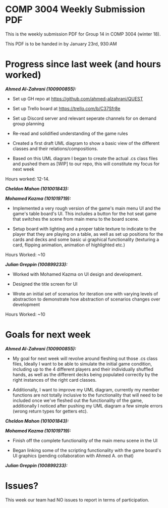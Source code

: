 # COMP 3004 Weekly Submission PDF

This is the weekly submission PDF for Group 14 in COMP 3004 (winter 18).

This PDF is to be handed in by January 23rd, 930:AM

# Progress since last week (and hours worked)

***Ahmed Al-Zahrani (100900855):***
- Set up GH repo at https://github.com/ahmed-alzahrani/QUEST

- Set up Trello board at https://trello.com/b/C37Sfr8e

- Set up Discord server and relevant seperate channels for on demand group planning

- Re-read and solidified understanding of the game rules

- Created a first draft UML diagram to show a basic view of the different classes and their relations/compositions.

- Based on this UML diagram I began to create the actual .cs class files and pushed them as [WIP] to our repo, this will constitute my focus for next week

Hours worked: 12-14.

***Cheldon Mahon (101001843):***

***Mohamed Kazma (101019719):***

- Implemented a very rough version of the game's main menu UI and the game's table board's UI. This includes a button for the hot seat game that switches the scene from main menu to the board scene.

- Setup board with lighting and a proper table texture to indicate to the player that they are playing on a table, as well as set up positions for the cards and decks and some basic ui graphical functionality (texturing a card, flipping animation, animation of highlighted etc.)

Hours Worked: ~10

***Julian Greppin (100899233):***

- Worked with Mohamed Kazma on UI design and development.

- Designed the title screen for UI

- Wrote an initial set of scenarios for iteration one with varying levels of abstraction to demonstrate how abstraction of scenarios changes over development

Hours Worked: ~10

# Goals for next week

***Ahmed Al-Zahrani (100900855):***

- My goal for next week will revolve around fleshing out those .cs class files, Ideally I want to be able to simulate the initial game condition, including up to the 4 different players and their individually shuffled hands, as well as the different decks being populated correctly by the right instances of the right card classes.

- Additionally, I want to improve my UML diagram, currently my member functions are not totally inclusive to the functionality that will need to be included once we've fleshed out the functionality of the game, additionally I noticed after pushing my UML diagram a few simple errors (wrong return types for getters etc).

***Cheldon Mahon (101001843):***

***Mohamed Kazma (101019719):***

- Finish off the complete functionality of the main menu scene in the UI

- Began linking some of the scripting functionality with the game board's UI graphics (pending collaboration with Ahmed A. on that)


***Julian Greppin (100899233):***

# Issues?

This week our team had NO issues to report in terms of participation.
